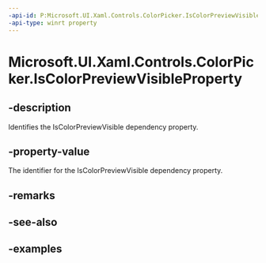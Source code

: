 ```yaml
---
-api-id: P:Microsoft.UI.Xaml.Controls.ColorPicker.IsColorPreviewVisibleProperty
-api-type: winrt property
---
```


<!-- Property syntax.
public DependencyProperty IsColorPreviewVisibleProperty { get; }
-->

# Microsoft.UI.Xaml.Controls.ColorPicker.IsColorPreviewVisibleProperty

## -description

Identifies the IsColorPreviewVisible dependency property.

## -property-value

The identifier for the IsColorPreviewVisible dependency property.

## -remarks

## -see-also

## -examples


